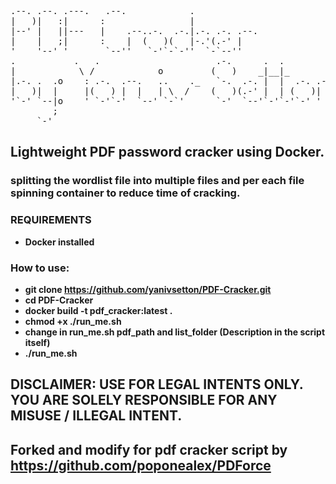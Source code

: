 <pre>
                                                               
                                                               
.--. .--. .---.   .--.            .                            
|   )|   :|      :                |                            
|--' |   ||---   |    .--..-.  .-.|.-. .-. .--.                
|    |   ;|      :    |  (   )(   |-.'(.-' |                   
'    '--' '       `--''   `-'`-`-''  `-`--''                   
.           .   .                      .-.      .  .           
|            \ /            o         (   )    _|__|_          
|.-. .  .o    : .-.  .--.   ..    ._   `-.  .-. |  |  .-. .--. 
|   )|  |     |(   ) |  |   | \  /    (   )(.-' |  | (   )|  | 
'`-' `--|o    ' `-'`-'  `--' `-`'      `-'  `--'`-'`-'`-' '  `-
        ;                                                      
     `-'                                                       
</pre>

## Lightweight PDF password cracker using Docker.
### splitting the wordlist file into multiple files and per each file spinning container to reduce time of cracking.

### REQUIREMENTS
- __Docker installed__

### How to use:
- __git clone https://github.com/yanivsetton/PDF-Cracker.git__
- __cd PDF-Cracker__
- __docker build -t pdf_cracker:latest .__
- __chmod +x ./run_me.sh__
- __change in run_me.sh pdf_path and list_folder (Description in the script itself)__
- __./run_me.sh__

## DISCLAIMER: USE FOR LEGAL INTENTS ONLY. YOU ARE SOLELY RESPONSIBLE FOR ANY MISUSE / ILLEGAL INTENT.
## Forked and modify for pdf cracker script by https://github.com/poponealex/PDForce
